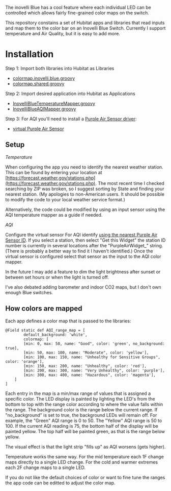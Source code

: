 The inovelli Blue has a cool feature where each individual LED can be controlled which allows fairly fine-grained color maps on the switch. 

This repository constains a set of Hubitat apps and libraries that read inputs and map them to the color bar on an Inovelli Blue Switch.  Currently I support temperature and Air Quality, but it is easy to add more.

Installation
============

Step 1: Import both libraries into Hubitat as Libraries

 * [colormap.inovelli.blue.groovy](colormap.inovelli.blue.groovy)
 * [colormap.shared.groovy](colormap.shared.groovy)

Step 2: Import desired application into Hubitat as Applications

 * [InovelliBlueTemperatureMapper.groovy](InovelliBlueTemperatureMapper.groovy)
 * [InovelliBlueAQIMapper.groovy](InovelliBlueAQIMapper.groovy)

Step 3: For AQI you'll need to install a [Purple Air Sensor driver](https://github.com/pfmiller0/Hubitat/blob/main/PurpleAir%20AQI%20Virtual%20Sensor.groovy):

 * [virtual Purple Air Sensor](https://raw.githubusercontent.com/pfmiller0/Hubitat/main/PurpleAir%20AQI%20Virtual%20Sensor.groovy)

Setup
-----

*Temperature*

 When configuring the app you need to identify the nearest weather station.  This can be found by entering your location at [https://forecast.weather.gov/stations.php](https://forecast.weather.gov/stations.php).  The most recent time I checked searching by ZIP was broken, so I suggest sorting by State and finding your nearest station.  (My apologies to non-American users.  It should be possible to modify the code to your local weather service format.)

 Alternatively, the code could be modified by using an input sensor using the AQI temperature mapper as a guide if needed.

*AQI*

Configure the virtual sensor For AQI identify [using the nearest Purple Air Sensor ID](https://map.purpleair.com/).  If you select a station, then select "Get this Widget" the station ID number is currently in several locations after the "PurpleAirWidget_" string.  (There is probably a better way to find it I haven't identified.)  Once the virtual sensor is configured select that sensor as the input to the AQI color mapper.

In the future I may add a feature to dim the light brightness after sunset or between set hours or when the light is turned off. 

I've also debated adding barometer and indoor CO2 maps, but I don't own enough Blue switches. 

How colors are mapped
---------------------

Each app defines a color map that is passed to the libraries:

```
@Field static def AQI_range_map = [
        default_background: 'white',
        colormap: [
        [min: 0, max: 50, name: "Good", color: 'green', no_background: true],
        [min: 50, max: 100, name: "Moderate", color: 'yellow'],
        [min: 100, max: 150, name: "Unhealthy for Sensitive Groups", color: 'orange'],
        [min: 150, max: 200, name: "Unhealthy", color: 'red'],
        [min: 200, max: 300, name: "Very Unhealthy", color: 'purple'],
        [min: 300, max: 400, name: "Hazardous", color: 'magenta'],
    ]
] 
```

Each entry in the map is a min/max range of values that is assigned a specific color.  The LED display is painted by lighting the LED's from the bottom to top with the range color according to where the value falls within the range.  The background color is the range below the current range.  If "no_background" is set to true, the background LEDs will remain off.  For example, the "Green" AQI range is 0 to 50.  The "Yellow" AQI range is 50 to 100.  If the current AQI reading is 75, the bottom half of the display will be painted yellow.  The top half will be painted green, as that is the range below yellow.

The visual effect is that the light strip "fills up" as AQI worsens (gets higher).

Temperature works the same way.  For the mid temperature each 1F change maps directly to a single LED change.  For the cold and warmer extremes each 2F change maps to a single LED.

If you do not like the default choices of color or want to fine tune the ranges the app code can be editted to adjust the color map.